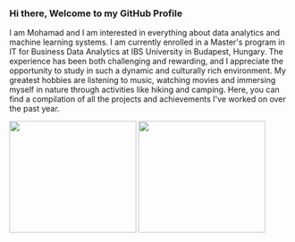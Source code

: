 ### Hi there, Welcome to my GitHub Profile
I am Mohamad and I am interested in everything about data analytics and machine learning systems. I am currently enrolled in a Master's program in IT for Business Data Analytics at IBS University in Budapest, Hungary. The experience has been both challenging and rewarding, and I appreciate the opportunity to study in such a dynamic and culturally rich environment. My greatest hobbies are listening to music, watching movies and immersing myself in nature through activities like hiking and camping.
Here, you can find a compilation of all the projects and achievements I've worked on over the past year.


<a href="https://github.com/anuraghazra/github-readme-stats" style="display: inline-block; width: 45%;">
  <img height="200" width="100%" src="https://github-readme-streak-stats.herokuapp.com/?user=mo-alrz" />
</a>
<a href="https://github.com/anuraghazra/convoychat" style="display: inline-block; width: 45%;">
  <img height="200" width="100%" src="https://github-readme-stats.vercel.app/api/top-langs/?username=mo-alrz&layout=compact" />
</a>

<!-- Put this code anywhere in the body of your page where you want the badge to show up. -->

<div itemscope itemtype='http://schema.org/Person' class='fiverr-seller-widget' style='display: inline-block;'>
     <a itemprop='url' href=https://www.fiverr.com/mohammadalir721 rel="nofollow" target="_blank" style='display: inline-block;'>
        <div class='fiverr-seller-content' id='fiverr-seller-widget-content-88fe1584-a132-4033-9df5-091da0dc0201' itemprop='contentURL' style='display: none;'></div>
        <div id='fiverr-widget-seller-data' style='display: none;'>
            <div itemprop='name' >mohammadalir721</div>
            <div itemscope itemtype='http://schema.org/Organization'><span itemprop='name'>Fiverr</span></div>
            <div itemprop='jobtitle'>Seller</div>
            <div itemprop='description'>I am Mohamad and I am interested in everything about data analytics and machine learning systems. As a data analyst, I possess a strong analytical mindset and a passion for uncovering insights from complex datasets. With extensive knowledge in statistical analysis and data visualization, I am able to turn raw data into meaningful insights that drive informed business decisions. In my free time. 
My greatest hobbies are listening to music, watching movies and immersing myself in nature through activities like hiking and camping</div>
        </div>
    </a>
</div>

<script id='fiverr-seller-widget-script-88fe1584-a132-4033-9df5-091da0dc0201' src='https://widgets.fiverr.com/api/v1/seller/mohammadalir721?widget_id=88fe1584-a132-4033-9df5-091da0dc0201' data-config='{"category_name":"\n                                    Data\n\n                            "}' async='true' defer='true'></script>
